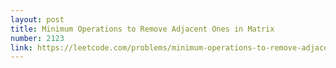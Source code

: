 ```yaml
---
layout: post
title: Minimum Operations to Remove Adjacent Ones in Matrix
number: 2123
link: https://leetcode.com/problems/minimum-operations-to-remove-adjacent-ones-in-matrix
---
```

